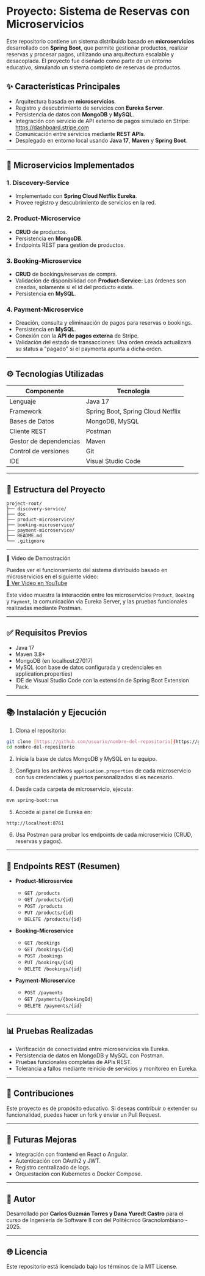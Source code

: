 # Proyecto: Sistema de Reservas con Microservicios

Este repositorio contiene un sistema distribuido basado en **microservicios** desarrollado con **Spring Boot**, que permite gestionar productos, realizar reservas y procesar pagos, utilizando una arquitectura escalable y desacoplada. El proyecto fue diseñado como parte de un entorno educativo, simulando un sistema completo de reservas de productos.

## ✨ Características Principales

- Arquitectura basada en **microservicios**.
- Registro y descubrimiento de servicios con **Eureka Server**.
- Persistencia de datos con **MongoDB** y **MySQL**.
- Integración con servicio de API externo de pagos simulado en Stripe: https://dashboard.stripe.com
- Comunicación entre servicios mediante **REST APIs**.
- Desplegado en entorno local usando **Java 17**, **Maven** y **Spring Boot**.

---

## 🚀 Microservicios Implementados

### 1. Discovery-Service

- Implementado con **Spring Cloud Netflix Eureka**.
- Provee registro y descubrimiento de servicios en la red.

### 2. Product-Microservice

- **CRUD** de productos.
- Persistencia en **MongoDB**.
- Endpoints REST para gestión de productos.

### 3. Booking-Microservice

- **CRUD** de bookings/reservas de compra.
- Validación de disponibilidad con **Product-Service:** Las órdenes son creadas, solamente si el id del producto existe.
- Persistencia en **MySQL**.

### 4. Payment-Microservice

- Creación, consulta y eliminaación de pagos para reservas o bookings.
- Persistencia en **MySQL**.
- Conexión con la **API de pagos externa** de Stripe.
- Validación del estado de transacciones: Una orden creada actualizará su status a "pagado" si el paymenta apunta a dicha orden.

---

## ⚙️ Tecnologías Utilizadas

| Componente             | Tecnología                        |
| ---------------------- | --------------------------------- |
| Lenguaje               | Java 17                           |
| Framework              | Spring Boot, Spring Cloud Netflix |
| Bases de Datos         | MongoDB, MySQL                    |
| Cliente REST           | Postman                           |
| Gestor de dependencias | Maven                             |
| Control de versiones   | Git                               |
| IDE                    | Visual Studio Code                |
  
---

## 📂 Estructura del Proyecto

```
project-root/
├── discovery-service/
├── doc
├── product-microservice/
├── booking-microservice/
├── payment-microservice/
├── README.md
└── .gitignore
```

---

🎥 Video de Demostración

Puedes ver el funcionamiento del sistema distribuido basado en microservicios en el siguiente video:  
[🔗 Ver Video en YouTube]([URL_DEL_VIDEO](https://youtu.be/n5GrQooqtYk))

Este video muestra la interacción entre los microservicios `Product`, `Booking` y `Payment`, la comunicación vía Eureka Server, y las pruebas funcionales realizadas mediante Postman.

---

## ✅ Requisitos Previos

- Java 17
- Maven 3.8+
- MongoDB (en localhost:27017)
- MySQL (con base de datos configurada y credenciales en application.properties)
- IDE de Visual Studio Code con la extensión de Spring Boot Extension Pack.

---

## 📚 Instalación y Ejecución

1. Clona el repositorio:

```bash
git clone [https://github.com/usuario/nombre-del-repositorio](https://github.com/chartorresgg/microservices-architecture).git
cd nombre-del-repositorio
```

2. Inicia la base de datos MongoDB y MySQL en tu equipo.

3. Configura los archivos `application.properties` de cada microservicio con tus credenciales y puertos personalizados si es necesario.

4. Desde cada carpeta de microservicio, ejecuta:

```bash
mvn spring-boot:run
```

5. Accede al panel de Eureka en:

```
http://localhost:8761
```

6. Usa Postman para probar los endpoints de cada microservicio (CRUD, reservas y pagos).

---

## 🔧 Endpoints REST (Resumen)

- **Product-Microservice**

  - `GET /products`
  - `GET /products/{id}`
  - `POST /products`
  - `PUT /products/{id}`
  - `DELETE /products/{id}`

- **Booking-Microservice**

  - `GET /bookings`
  - `GET /bookings/{id}`
  - `POST /bookings`
  - `PUT /bookings/{id}`
  - `DELETE /bookings/{id}`

- **Payment-Microservice**

  - `POST /payments`
  - `GET /payments/{bookingId}`
  - `DELETE /payments/{id}`

---

## 📊 Pruebas Realizadas

- Verificación de conectividad entre microservicios via Eureka.
- Persistencia de datos en MongoDB y MySQL con Postman.
- Pruebas funcionales completas de APIs REST.
- Tolerancia a fallos mediante reinicio de servicios y monitoreo en Eureka.

---

## 🌟 Contribuciones

Este proyecto es de propósito educativo. Si deseas contribuir o extender su funcionalidad, puedes hacer un fork y enviar un Pull Request.

---

## 🚀 Futuras Mejoras

- Integración con frontend en React o Angular.
- Autenticación con OAuth2 y JWT.
- Registro centralizado de logs.
- Orquestación con Kubernetes o Docker Compose.

---

## 📅 Autor

Desarrollado por **Carlos Guzmán Torres y Dana Yuredt Castro** para el curso de Ingeniería de Software II con del Politécnico Gracnolombiano - 2025.

---

## 🌐 Licencia

Este repositorio está licenciado bajo los términos de la MIT License.
